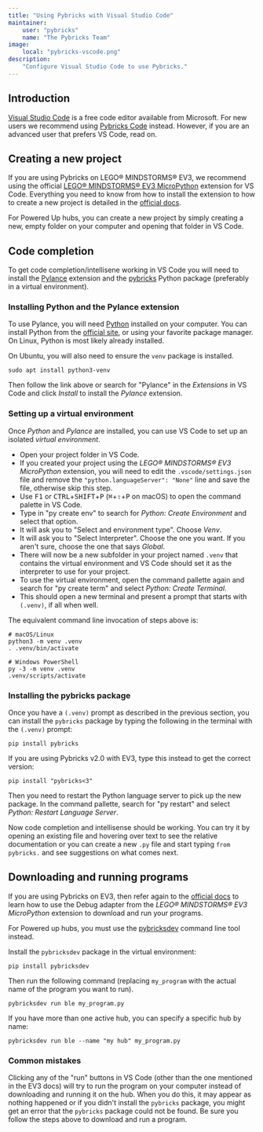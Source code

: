 ```yaml
---
title: "Using Pybricks with Visual Studio Code"
maintainer:
    user: "pybricks"
    name: "The Pybricks Team"
image:
    local: "pybricks-vscode.png"
description:
    "Configure Visual Studio Code to use Pybricks."
---
```


## Introduction

[Visual Studio Code] is a free code editor available from Microsoft. For
new users we recommend using [Pybricks Code] instead. However, if you are an
advanced user that prefers VS Code, read on.

[Visual Studio Code]: https://code.visualstudio.com
[Pybricks Code]: https://code.pybricks.com

## Creating a new project

If you are using Pybricks on LEGO® MINDSTORMS® EV3, we recommend using the
official [LEGO® MINDSTORMS® EV3 MicroPython][ev3-ext] extension for VS Code.
Everything you need to know from how to install the extension to how to create
a new project is detailed in the [official docs][ev3-docs].

For Powered Up hubs, you can create a new project by simply creating a new,
empty folder on your computer and opening that folder in VS Code.

[ev3-ext]: https://marketplace.visualstudio.com/items?itemName=lego-education.ev3-micropython
[ev3-docs]: https://pybricks.com/ev3-micropython

## Code completion

To get code completion/intellisene working in VS Code you will need to install
the [Pylance] extension and the [pybricks] Python package (preferably in a
virtual environment).

[Pylance]: https://marketplace.visualstudio.com/items?itemName=ms-python.vscode-pylance
[pybricks]: https://pypi.org/project/pybricks

### Installing Python and the Pylance extension

To use Pylance, you will need [Python] installed on your computer. You can
install Python from the [official site][py-dl], or using your favorite package
manager. On Linux, Python is most likely already installed.

On Ubuntu, you will also need to ensure the `venv` package is installed.

    sudo apt install python3-venv

Then follow the link above or search for "Pylance" in the *Extensions* in VS Code
and click *Install* to install the *Pylance* extension.

[Python]: https://www.python.org
[py-dl]: https://www.python.org/downloads

### Setting up a virtual environment

Once *Python* and *Pylance* are installed, you can use VS Code to set up an
isolated *virtual environment*.

- Open your project folder in VS Code.
- If you created your project using the *LEGO® MINDSTORMS® EV3 MicroPython*
  extension, you will need to edit the `.vscode/settings.json` file and
  remove the `"python.languageServer": "None"` line and save the file, otherwise
  skip this step.
- Use <kbd>F1</kbd> or <kbd>CTRL</kbd>+<kbd>SHIFT</kbd>+<kbd>P</kbd>
  (<kbd>⌘</kbd>+<kbd>⇧</kbd>+<kbd>P</kbd> on macOS) to open the command palette
  in VS Code.
- Type in "py create env" to search for *Python: Create Environment* and select
  that option.
- It will ask you to "Select and environment type". Choose *Venv*.
- It will ask you to "Select Interpreter". Choose the one you want. If you
  aren't sure, choose the one that says *Global*.
- There will now be a new subfolder in your project named `.venv` that contains
  the virtual environment and VS Code should set it as the interpreter to use
  for your project.
- To use the virtual environment, open the command pallette again and search
  for "py create term" and select *Python: Create Terminal*.
- This should open a new terminal and present a prompt that starts with `(.venv)`,
  if all when well.

The equivalent command line invocation of steps above is:

    # macOS/Linux
    python3 -m venv .venv
    . .venv/bin/activate

<!--></!-->

    # Windows PowerShell
    py -3 -m venv .venv
    .venv/scripts/activate

### Installing the pybricks package

Once you have a `(.venv)` prompt as described in the previous section, you can
install the `pybricks` package by typing the following in the terminal with the
`(.venv)` prompt:

    pip install pybricks

If you are using Pybricks v2.0 with EV3, type this instead to get the correct
version:

    pip install "pybricks<3"

Then you need to restart the Python language server to pick up the new package.
In the command pallette, search for "py restart" and select *Python: Restart
Language Server*.

Now code completion and intellisense should be working. You can try it by
opening an existing file and hovering over text to see the relative documentation
or you can create a new `.py` file and start typing `from pybricks.` and see
suggestions on what comes next.

## Downloading and running programs

If you are using Pybricks on EV3, then refer again to the [official docs][ev3-docs]
to learn how to use the Debug adapter from the *LEGO® MINDSTORMS® EV3 MicroPython*
extension to download and run your programs.

For Powered up hubs, you must use the [pybricksdev] command line tool instead.

Install the `pybricksdev` package in the virtual environment:

    pip install pybricksdev

Then run the following command (replacing `my_program` with the actual name
  of the program you want to run).

    pybricksdev run ble my_program.py

If you have more than one active hub, you can specify a specific hub by name:

    pybricksdev run ble --name "my hub" my_program.py


[pybricksdev]: https://pypi.org/project/pybricksdev

### Common mistakes

Clicking any of the "run" buttons in VS Code (other than the one mentioned in
the EV3 docs) will try to run the program on your computer instead of downloading
and running it on the hub. When you do this, it may appear as nothing happened
or if you didn't install the `pybricks` package, you might get an error that
the `pybricks` package could not be found. Be sure you follow the steps above
to download and run a program.
